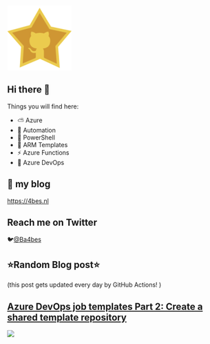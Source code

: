 ![Github Star](Assets/github-stars-logo_Color.png)

## Hi there 👋

Things you will find here:
- ⛅ Azure
- 🚗 Automation
- 🐚 PowerShell
- 💪 ARM Templates
- ⚡ Azure Functions
- 🚀 Azure DevOps


## 📝 my blog
<https://4bes.nl>

## Reach me on Twitter
🐦[@Ba4bes](https://twitter.com/Ba4bes)

<!---
- 🔭 I’m currently working on ...
- 🌱 I’m currently learning ...
- 👯 I’m looking to collaborate on ...
- 🤔 I’m looking for help with ...
- 💬 Ask me about ...
- 📫 How to reach me: ...
- 😄 Pronouns: ...
- ⚡ Fun fact: I have a standard poodle 🐩

-->

## ⭐Random Blog post⭐

(this post gets updated every day by GitHub Actions! )

<!-- Link -->
## [Azure DevOps job templates Part 2: Create a shared template repository](https://4bes.nl/2019/08/08/azure-devops-job-templates-part-2-create-a-shared-template-repository/)

<a href="https://4bes.nl/2019/08/08/azure-devops-job-templates-part-2-create-a-shared-template-repository/"><img src="https://4bes.nl/2018/10/16/script-download-and-install-powershell-core/" height="250px"></a>

